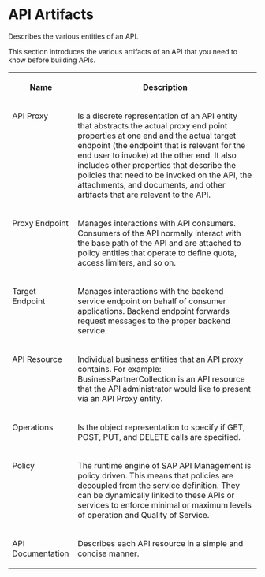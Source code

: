 <!-- loio19c06541b12140579a09dbe536fb2320 -->

# API Artifacts

Describes the various entities of an API.



This section introduces the various artifacts of an API that you need to know before building APIs.


<table>
<tr>
<th valign="top">

Name



</th>
<th valign="top">

Description



</th>
</tr>
<tr>
<td valign="top">

API Proxy



</td>
<td valign="top">

Is a discrete representation of an API entity that abstracts the actual proxy end point properties at one end and the actual target endpoint \(the endpoint that is relevant for the end user to invoke\) at the other end. It also includes other properties that describe the policies that need to be invoked on the API, the attachments, and documents, and other artifacts that are relevant to the API.



</td>
</tr>
<tr>
<td valign="top">

Proxy Endpoint



</td>
<td valign="top">

Manages interactions with API consumers. Consumers of the API normally interact with the base path of the API and are attached to policy entities that operate to define quota, access limiters, and so on.



</td>
</tr>
<tr>
<td valign="top">

Target Endpoint



</td>
<td valign="top">

Manages interactions with the backend service endpoint on behalf of consumer applications. Backend endpoint forwards request messages to the proper backend service.



</td>
</tr>
<tr>
<td valign="top">

API Resource



</td>
<td valign="top">

Individual business entities that an API proxy contains. For example: BusinessPartnerCollection is an API resource that the API administrator would like to present via an API Proxy entity.



</td>
</tr>
<tr>
<td valign="top">

Operations



</td>
<td valign="top">

Is the object representation to specify if GET, POST, PUT, and DELETE calls are specified.



</td>
</tr>
<tr>
<td valign="top">

Policy



</td>
<td valign="top">

The runtime engine of SAP API Management is policy driven. This means that policies are decoupled from the service definition. They can be dynamically linked to these APIs or services to enforce minimal or maximum levels of operation and Quality of Service.



</td>
</tr>
<tr>
<td valign="top">

API Documentation



</td>
<td valign="top">

Describes each API resource in a simple and concise manner.



</td>
</tr>
</table>

